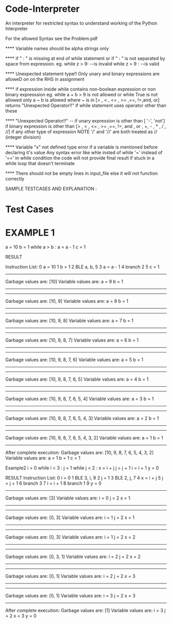 # Code-Interpreter
An interpreter for restricted syntax to understand working of the Python Interpreter


For the allowed Syntax see the Problem.pdf

**** Variable names should be alpha strings only

**** if " : " is missing at end of while statement
or if " : " is not separated by space from expression.
    eg. while z > 9:  --is invalid
        while z > 9 : --is valid
        

**** Unexpected statement type!!
Only unary and binary expressions are alloweD on on the RHS in assignment

**** if expression inside while contains non-boolean expression or non binary expresssion
    eg. while a + b > 9 is not allowed or while True is not allowed
only a ~ b is allowed where ~ is in [> , < , <= , >= ,==, !=,and, or]
returns "Unexpected Operator!!" if while statement uses operator other than these

**** "Unexpected Operator!!" --
if unary expression is other than [ '-', 'not']
if binary expression is other than [> , < , <= , >= ,==, !=, and , or , +, - , * , / , //]
if any other type of expression
NOTE '/' and '//' are both treated as // (integer division)

**** Variable "x" not defined type error if a variable is mentioned before declaring it's value
Any syntax error like whle insted of while
'=' instead of '==' in while condition
the code will not provide final result if stuck in a while loop that doesn't terminate

**** There should not be empty lines in input_file else it will not function correctly




SAMPLE TESTCASES AND EXPLANATION :
# Test Cases
# EXAMPLE 1
a = 10
b = 1
while a > b :
    a = a - 1
c = 1


RESULT

Instruction List:
0 a = 10
1 b = 1
2 BLE a, b, 5
3 a = a - 1
4 branch 2
5 c = 1
_________________________________________
Garbage values are:  [10]
Variable values are:
a  =  9
b  =  1
________________________________________
_________________________________________
Garbage values are:  [10, 9]
Variable values are:
a  =  8
b  =  1
________________________________________
_________________________________________
Garbage values are:  [10, 9, 8]
Variable values are:
a  =  7
b  =  1
________________________________________
_________________________________________
Garbage values are:  [10, 9, 8, 7]
Variable values are:
a  =  6
b  =  1
________________________________________
_________________________________________
Garbage values are:  [10, 9, 8, 7, 6]
Variable values are:
a  =  5
b  =  1
________________________________________
_________________________________________
Garbage values are:  [10, 9, 8, 7, 6, 5]
Variable values are:
a  =  4
b  =  1
________________________________________
_________________________________________
Garbage values are:  [10, 9, 8, 7, 6, 5, 4]
Variable values are:
a  =  3
b  =  1
________________________________________
_________________________________________
Garbage values are:  [10, 9, 8, 7, 6, 5, 4, 3]
Variable values are:
a  =  2
b  =  1
________________________________________
_________________________________________
Garbage values are:  [10, 9, 8, 7, 6, 5, 4, 3, 2]
Variable values are:
a  =  1
b  =  1
________________________________________

After complete execution:
Garbage values are:  [10, 9, 8, 7, 6, 5, 4, 3, 2]
Variable values are:
a  =  1
b  =  1
c  =  1








Example2
i = 0
while i < 3 :
    j = 1
    while j < 2 :
        x = i + j
        j = j + 1
    i = i + 1
y = 0



RESULT
Instruction List:
0 i = 0
1 BLE 3, i, 9
2 j = 1
3 BLE 2, j, 7
4 x = i + j
5 j = j + 1
6 branch 3
7 i = i + 1
8 branch 1
9 y = 0
_________________________________________
Garbage values are:  [3]
Variable values are:
i  =  0
j  =  2
x  =  1
________________________________________
_________________________________________
Garbage values are:  [0, 3]
Variable values are:
i  =  1
j  =  2
x  =  1
________________________________________
_________________________________________
Garbage values are:  [0, 3]
Variable values are:
i  =  1
j  =  2
x  =  2
________________________________________
_________________________________________
Garbage values are:  [0, 3, 1]
Variable values are:
i  =  2
j  =  2
x  =  2
________________________________________
_________________________________________
Garbage values are:  [0, 1]
Variable values are:
i  =  2
j  =  2
x  =  3
________________________________________
_________________________________________
Garbage values are:  [0, 1]
Variable values are:
i  =  3
j  =  2
x  =  3
________________________________________

After complete execution:
Garbage values are:  [1]
Variable values are:
i  =  3
j  =  2
x  =  3
y  =  0


